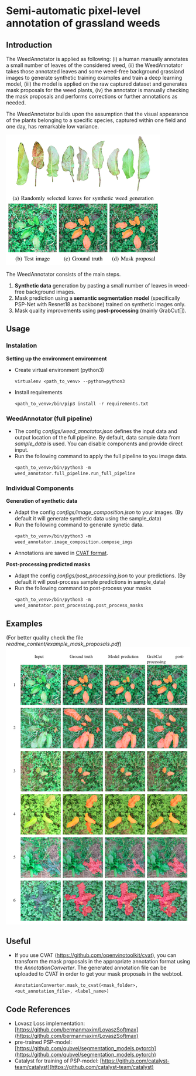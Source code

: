 # Semi-automatic pixel-level annotation of grassland weeds

## Introduction
The WeedAnnotator is applied as following: (i) a human manually annotates a small number of leaves of the considered weed, 
(ii) the WeedAnnotator takes those annotated leaves and some weed-free background grassland images to generate synthetic training examples and train a deep learning model, 
(iii) the model is applied on the raw captured dataset and generates mask proposals for the weed plants, 
(iv) the annotator is manually checking the mask proposals and performs corrections or further annotations as needed.

The WeedAnnotator builds upon the assumption that the visual appearance of the plants belonging to a specific species, captured within one field and one day, has remarkable low variance.

![img](./readme_content/into-pic.png "img")

The WeedAnnotator consists of the main steps.
1. __Synthetic data__ generation by pasting a small number of leaves in weed-free background images.
2. Mask prediction using a __semantic segmentation model__ (specifically PSP-Net with Resnet18 as backbone) trained on synthetic images only.
3. Mask quality improvements using __post-processing__ (mainly GrabCut[]).

## Usage
### Instalation
__Setting up the environment environment__
* Create virtual environment (python3)
    ```
    virtualenv <path_to_venv> --python=python3
    ```
* Install requirements
    ```
    <path_to_venv>/bin/pip3 install -r requirements.txt
    ```
### WeedAnnotator (full pipeline)
* The config _configs/weed_annotator.json_ defines the input data and output location of the full pipeline. By default,
data sample data from _sample_data_ is used. You can disable components and provide direct input.
* Run the following command to apply the full pipeline to you image data.
    ```
    <path_to_venv>/bin/python3 -m weed_annotator.full_pipeline.run_full_pipeline
    ```
### Individual Components

__Generation of synthetic data__

* Adapt the config _configs/image_composition.json_ to your images. (By default it will generate synthetic data using the sample_data)
* Run the following command to generate synetic data.
    ```
    <path_to_venv>/bin/python3 -m weed_annotator.image_composition.compose_imgs
    ```
* Annotations are saved in [CVAT format](https://github.com/openvinotoolkit/cvat/blob/develop/cvat/apps/documentation/xml_format.md).


__Post-processing predicted masks__
* Adapt the config _configs/post_processing.json_ to your predictions. (By default it will post-process sample predictions in sample_data)
* Run the following command to post-process your masks
    ```
    <path_to_venv>/bin/python3 -m weed_annotator.post_processing.post_process_masks
    ```

## Examples
(For better quality check the file _readme_content/example_mask_proposals.pdf_)
![img](./readme_content/example_mask_proposals.png "img")

## Useful
* If you use CVAT (https://github.com/openvinotoolkit/cvat), you can transform the mask proposals in the appropriate
annotation format using the _AnnotationConverter_. The generated annotation file can be uploaded to CVAT in order to get 
your mask proposals in the webtool.
    ```
    AnnotationConverter.mask_to_cvat(<mask_folder>, <out_annotation_file>, <label_name>)
    ```
  
## Code References
* Lovasz Loss implementation: [https://github.com/bermanmaxim/LovaszSoftmax](https://github.com/bermanmaxim/LovaszSoftmax)
* pre-trained PSP-model: [https://github.com/qubvel/segmentation_models.pytorch](https://github.com/qubvel/segmentation_models.pytorch)
* Catalyst for training of PSP-model: [https://github.com/catalyst-team/catalyst](https://github.com/catalyst-team/catalyst)


